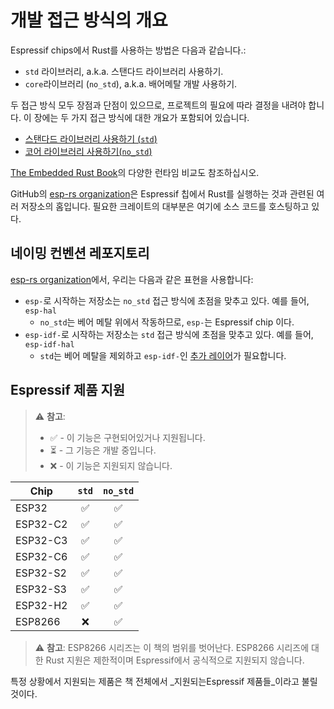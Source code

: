 # 개발 접근 방식의 개요

Espressif chips에서 Rust를 사용하는 방법은 다음과 같습니다.:

-  `std` 라이브러리, a.k.a. 스탠다드 라이브러리 사용하기.
-  `core`라이브러리 (`no_std`), a.k.a. 배어메탈 개발 사용하기.

두 접근 방식 모두 장점과 단점이 있으므로, 프로젝트의 필요에 따라 결정을 내려야 합니다. 이 장에는 두 가지 접근 방식에 대한 개요가 포함되어 있습니다.

- [스탠다드 라이브러리 사용하기 (`std`)][rust-esp-book-std]
- [코어 라이브러리 사용하기(`no_std`)][rust-esp-book-no-std]

[The Embedded Rust Book][embedded-rust-book-intro-std]의 다양한 런타임 비교도 참조하십시오.

GitHub의 [esp-rs organization][esp-rs organization]은 Espressif 칩에서 Rust를 실행하는 것과 관련된 여러 저장소의 홈입니다. 필요한 크레이트의 대부분은 여기에 소스 코드를 호스팅하고 있다.

[rust-esp-book-std]: ./using-the-standard-library.md
[rust-esp-book-no-std]: ./using-the-core-library.md
[embedded-rust-book-intro-std]: https://docs.rust-embedded.org/book/intro/no-std.html#a-no_std-rust-environment
[esp-rs organization]: https://github.com/esp-rs/

## 네이밍 컨벤션 레포지토리

[esp-rs organization][esp-rs organization]에서, 우리는 다음과 같은 표현을 사용합니다:

- `esp-`로 시작하는 저장소는 `no_std` 접근 방식에 초점을 맞추고 있다. 예를 들어, `esp-hal`
  - `no_std`는 베어 메탈 위에서 작동하므로, `esp-`는 Espressif chip 이다.
- `esp-idf-`로 시작하는 저장소는 `std` 접근 방식에 초점을 맞추고 있다. 예를 들어, `esp-idf-hal`
  - `std`는 베어 메탈을 제외하고 `esp-idf-`인 [추가 레이어][additional layer]가 필요합니다.

[additional layer]: https://github.com/espressif/esp-idf

## Espressif 제품 지원

> ⚠️ **참고**:
>
> - ✅ - 이 기능은 구현되어있거나 지원됩니다.
> - ⏳ - 그 기능은 개발 중입니다.
> - ❌ - 이 기능은 지원되지 않습니다.

| Chip     | `std` | `no_std` |
| -------- | :---: | :------: |
| ESP32    |   ✅   |    ✅     |
| ESP32-C2 |   ✅   |    ✅     |
| ESP32-C3 |   ✅   |    ✅     |
| ESP32-C6 |   ✅   |    ✅     |
| ESP32-S2 |   ✅   |    ✅     |
| ESP32-S3 |   ✅   |    ✅     |
| ESP32-H2 |   ✅   |    ✅     |
| ESP8266  |   ❌   |    ✅     |

> ⚠️ **참고**: ESP8266 시리즈는 이 책의 범위를 벗어난다. ESP8266 시리즈에 대한 Rust 지원은 제한적이며 Espressif에서 공식적으로 지원되지 않습니다.

특정 상황에서 지원되는 제품은 책 전체에서 _지원되는Espressif 제품들_이라고 불릴 것이다.

